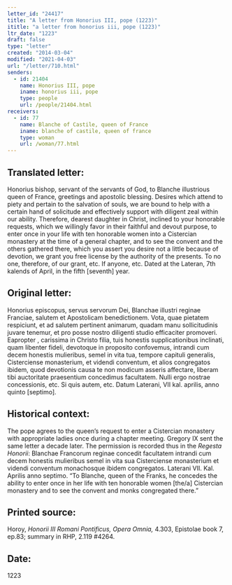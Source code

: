 ```yaml
---
letter_id: "24417"
title: "A letter from Honorius III, pope (1223)"
ititle: "a letter from honorius iii, pope (1223)"
ltr_date: "1223"
draft: false
type: "letter"
created: "2014-03-04"
modified: "2021-04-03"
url: "/letter/710.html"
senders:
  - id: 21404
    name: Honorius III, pope
    iname: honorius iii, pope
    type: people
    url: /people/21404.html
receivers:
  - id: 77
    name: Blanche of Castile, queen of France
    iname: blanche of castile, queen of france
    type: woman
    url: /woman/77.html
---
```

<h2> Translated letter:</h2>Honorius bishop, servant of the servants of God, to Blanche illustrious queen of France, greetings and apostolic blessing.
Desires which attend to piety and pertain to the salvation of souls, we are bound to help with a certain hand of solicitude and effectively support with diligent zeal within our ability.  Therefore, dearest daughter in Christ, inclined to your honorable requests, which we willingly favor in their faithful and devout purpose, to enter once in your life with ten honorable women into a Cistercian monastery at the time of a general chapter, and to see the convent and the others gathered there, which you assert you desire not a little because of devotion, we grant you free license by the authority of the presents.   To no one, therefore, of our grant, etc.  If anyone, etc.
Dated at the Lateran, 7th kalends of April, in the fifth [seventh] year.
<h2 class="mt-4"> Original letter:</h2>Honorius episcopus, servus servorum Dei, Blanchae illustri reginae Franciae, salutem et Apostolicam benedictionem.
Vota, quae pietatem respiciunt, et ad salutem pertinent animarum, quadam manu sollicitudinis juvare tenemur, et pro posse nostro diligenti studio efficaciter promoveri.  Eapropter , carissima in Christo filia, tuis honestis supplicationibus inclinati, quam libenter fideli, devotoque in proposito confovemus, intrandi cum decem honestis mulieribus, semel in vita tua, tempore capituli generalis, Cisterciense monasterium, et videndi conventum, et alios congregatos ibidem, quod devotionis causa te non modicum asseris affectare, liberam tibi auctoritate praesentium concedimus facultatem.
Nulli ergo nostrae concessionis, etc.
Si quis autem, etc.
Datum Laterani, VII kal. aprilis, anno quinto [septimo].
<h2 class="mt-4"> Historical context:</h2><p>The pope agrees to the queen’s request to enter a Cistercian monastery with appropriate ladies once during a chapter meeting. Gregory IX sent the same letter a decade later. The permission is recorded thus in the <em>Regesta Honorii</em>: Blanchae Francorum reginae concedit facultatem intrandi cum decem honestis mulieribus semel in vita sua Cisterciense monasterium et videndi conventum monachosque ibidem congregatos. Laterani VII. Kal. Aprilis anno septimo. “To Blanche, queen of the Franks, he concedes the ability to enter once in her life with ten honorable women [the/a] Cistercian monastery and to see the convent and monks congregated there.”</p><h2 class="mt-4"> Printed source:</h2><p>Horoy, <em>Honorii III Romani Pontificus, Opera Omnia,</em> 4.303, Epistolae book 7, ep.83; summary in RHP, 2.119 #4264.</p><h2 class="mt-4"> Date:</h2>1223